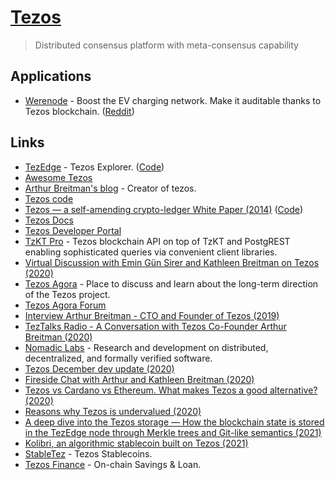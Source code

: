 # [Tezos](https://tezos.com/)

> Distributed consensus platform with meta-consensus capability

## Applications

- [Werenode](http://werenode.com/index.html) - Boost the EV charging network. Make it auditable thanks to Tezos blockchain. ([Reddit](https://www.reddit.com/r/tezos/comments/l3o4cr/werenode/))

## Links

- [TezEdge](https://tezedge.com) - Tezos Explorer. ([Code](https://github.com/simplestaking/tezedge))
- [Awesome Tezos](https://github.com/jnaulty/awesome-tezos)
- [Arthur Breitman's blog](https://ex.rs/) - Creator of tezos.
- [Tezos code](https://gitlab.com/tezos/tezos)
- [Tezos — a self-amending crypto-ledger White Paper (2014)](https://tezos.com/static/white_paper-2dc8c02267a8fb86bd67a108199441bf.pdf) ([Code](https://github.com/tezos/tezos-papers))
- [Tezos Docs](https://assets.tqtezos.com/docs/intro/)
- [Tezos Developer Portal](https://developers.tezos.com/)
- [TzKT Pro](https://pro.tzkt.io/) - Tezos blockchain API on top of TzKT and PostgREST enabling sophisticated queries via convenient client libraries.
- [Virtual Discussion with Emin Gün Sirer and Kathleen Breitman on Tezos (2020)](https://www.youtube.com/watch?v=5pvniYzV5hc)
- [Tezos Agora](https://www.tezosagora.org/) - Place to discuss and learn about the long-term direction of the Tezos project.
- [Tezos Agora Forum](https://forum.tezosagora.org/)
- [Interview Arthur Breitman - CTO and Founder of Tezos (2019)](https://www.youtube.com/watch?v=TxF59TGT7bg)
- [TezTalks Radio - A Conversation with Tezos Co-Founder Arthur Breitman (2020)](https://www.youtube.com/watch?v=nSdnUK5WVSQ)
- [Nomadic Labs](https://www.nomadic-labs.com/) - Research and development on distributed, decentralized, and formally verified software.
- [Tezos December dev update (2020)](https://www.youtube.com/watch?v=23BhRSbE46I)
- [Fireside Chat with Arthur and Kathleen Breitman (2020)](https://www.youtube.com/watch?v=JaC4yDcQWQI)
- [Tezos vs Cardano vs Ethereum. What makes Tezos a good alternative? (2020)](https://www.reddit.com/r/tezos/comments/keh72t/tezos_vs_cardano_vs_ethereum_what_makes_tezos_a/)
- [Reasons why Tezos is undervalued (2020)](https://www.reddit.com/r/tezos/comments/k9bevl/compared_to_the_top_ten_projects_such_as_cardano/gf4h7sy/)
- [A deep dive into the Tezos storage — How the blockchain state is stored in the TezEdge node through Merkle trees and Git-like semantics (2021)](https://medium.com/simplestaking/a-deep-dive-into-the-tezos-storage-how-the-blockchain-state-is-stored-in-the-tezedge-node-3166cbd06ca2)
- [Kolibri, an algorithmic stablecoin built on Tezos (2021)](https://kolibri-xtz.medium.com/hello-kolibri-4c6d76046a8b)
- [StableTez](https://stabletez.com/) - Tezos Stablecoins.
- [Tezos Finance](https://tezos.finance/) - On-chain Savings & Loan.
